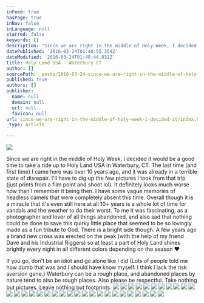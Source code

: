 ```yaml
---
inFeed: true
hasPage: true
inNav: false
inLanguage: null
starred: false
keywords: []
description: "Since we are right in the middle of Holy Week, I decided it would be a good time to take a ride up to Holy Land USA in Waterbury, CT. The last time (and first time) I came here was over 10 years ago, and it was already in a terrible state of disrepair. I'll have to dig up the few pictures I took from that trip (just prints from a film point and shoot lol). It definitely looks much worse now than I remember it being then. I have some vague memories of headless camels that were completely absent this time. Overall though it is a miracle that it's even still here at all 10+ years is a whole lot of time for vandals and the weather to do their worst. To me it was fascinating, as a photographer and lover of all things abandoned, and also sad that nothing could be done to save this quirky little place that seemed to be so lovingly made as a fun tribute to God. There is a bright side though. A few years ago a brand new cross was erected on the peak (with the help of my friend Dave and his Industrial Riggers) so at least a part of Holy Land shines brightly every night in all different colors depending on the season ♥"
datePublished: '2016-03-24T01:48:55.354Z'
dateModified: '2016-03-24T01:48:44.832Z'
title: Holy Land USA - Waterbury CT
author: []
sourcePath: _posts/2016-03-24-since-we-are-right-in-the-middle-of-holy-week-i-decided-it.md
published: true
authors: []
publisher:
  name: null
  domain: null
  url: null
  favicon: null
url: since-we-are-right-in-the-middle-of-holy-week-i-decided-it/index.html
_type: Article

---
```

![](https://s3-us-west-2.amazonaws.com/the-grid-img/p/75eebc81c9d6d3111524c4d249d95ab2cdb83485.jpg)

Since we are right in the middle of Holy Week, I decided it would be a good time to take a ride up to Holy Land USA in Waterbury, CT. The last time (and first time) I came here was over 10 years ago, and it was already in a terrible state of disrepair. I'll have to dig up the few pictures I took from that trip (just prints from a film point and shoot lol). It definitely looks much worse now than I remember it being then. I have some vague memories of headless camels that were completely absent this time. Overall though it is a miracle that it's even still here at all 10+ years is a whole lot of time for vandals and the weather to do their worst. To me it was fascinating, as a photographer and lover of all things abandoned, and also sad that nothing could be done to save this quirky little place that seemed to be so lovingly made as a fun tribute to God. There is a bright side though. A few years ago a brand new cross was erected on the peak (with the help of my friend Dave and his Industrial Riggers) so at least a part of Holy Land shines brightly every night in all different colors depending on the season ♥

If you go, don't be an idiot and go alone like I did (Lots of people told me how dumb that was and I should have know myself. I think I lack the risk aversion gene.) Waterbury can be a rough place, and abandoned places by nature tend to also be rough places. Also please be respectful. Take nothing but pictures. Leave nothing but footprints.
![](https://s3-us-west-2.amazonaws.com/the-grid-img/p/33a02938e3c6be8c2e4b3765b0fa8f485e9bea55.jpg)
![](https://s3-us-west-2.amazonaws.com/the-grid-img/p/4048f3b9a04479aa8acae0babe259ba4a09b7fee.jpg)
![](https://s3-us-west-2.amazonaws.com/the-grid-img/p/8fd442d74288a74fdf04bb01dd647107c4ac4926.jpg)
![](https://s3-us-west-2.amazonaws.com/the-grid-img/p/f2216d1ae763c20d082ebf5d09defb1ead1fe7a7.jpg)
![](https://s3-us-west-2.amazonaws.com/the-grid-img/p/cd864c95ab7eba285f709ea6804dd69752cdfb5c.jpg)
![](https://s3-us-west-2.amazonaws.com/the-grid-img/p/0aab418415441ba6715c42747ef5057a12bbfe08.jpg)
![](https://s3-us-west-2.amazonaws.com/the-grid-img/p/3ed55c32b6d7bf82c3def8aa08bf54e733fa896f.jpg)
![](https://s3-us-west-2.amazonaws.com/the-grid-img/p/2ccc4df0959a2e66aa83c06e1288c81b849c5f93.jpg)
![](https://s3-us-west-2.amazonaws.com/the-grid-img/p/9e4a1e54f8d3e8fff60aca33b6bb49e96c2e1d3f.jpg)
![](https://s3-us-west-2.amazonaws.com/the-grid-img/p/90a9f2244ab11c20143d9b1354538f3accd4aa9b.jpg)
![](https://the-grid-user-content.s3-us-west-2.amazonaws.com/0ad1bf81-c7b6-455f-b1ef-98e609ee9735.jpg)
![](https://the-grid-user-content.s3-us-west-2.amazonaws.com/8a85d239-5ae5-418c-b3e7-b603b49550fd.jpg)
![](https://the-grid-user-content.s3-us-west-2.amazonaws.com/b7ce11cb-0a47-4058-95fc-ff5884f2e665.jpg)
![](https://the-grid-user-content.s3-us-west-2.amazonaws.com/36c06655-aa2a-4447-832a-2231017f0779.jpg)
![](https://the-grid-user-content.s3-us-west-2.amazonaws.com/8a6d6866-911b-4705-9cef-6d5e8b748497.jpg)
![](https://the-grid-user-content.s3-us-west-2.amazonaws.com/b161f3c8-f25a-42f3-bc9d-9d885a516451.jpg)
![](https://the-grid-user-content.s3-us-west-2.amazonaws.com/36c9e325-faf2-4308-9e2a-62a250523cc8.jpg)
![](https://the-grid-user-content.s3-us-west-2.amazonaws.com/77edf2df-39d4-45fd-8a3b-8775dcc97934.jpg)
![](https://the-grid-user-content.s3-us-west-2.amazonaws.com/9ec91a17-41f6-4872-89e6-74d6b9347c30.jpg)
![](https://the-grid-user-content.s3-us-west-2.amazonaws.com/029717bf-f9f4-419e-a84c-7ebd12b11545.jpg)
![](https://the-grid-user-content.s3-us-west-2.amazonaws.com/bf0294a5-5d4d-4abd-8e41-9160a650b254.jpg)
![](https://the-grid-user-content.s3-us-west-2.amazonaws.com/04bfb3b6-828a-4ddc-8434-94fd2d19af8d.jpg)
![](https://the-grid-user-content.s3-us-west-2.amazonaws.com/28de116e-8877-4099-aa9a-c5dd25bb4f49.jpg)
![](https://the-grid-user-content.s3-us-west-2.amazonaws.com/6657b28f-7bb2-453b-85c8-ea984b7dea6a.jpg)
![](https://the-grid-user-content.s3-us-west-2.amazonaws.com/5a57f352-7abf-4118-892b-95be64322d84.jpg)
![](https://the-grid-user-content.s3-us-west-2.amazonaws.com/b59112fe-4725-4b00-b43a-143ad9bb3710.jpg)
![](https://the-grid-user-content.s3-us-west-2.amazonaws.com/13d21c35-7bd6-435d-acbf-ab753fb2677f.jpg)
![](https://the-grid-user-content.s3-us-west-2.amazonaws.com/cf056ab7-ad1a-44cc-8226-21ced689e4f2.jpg)
![](https://the-grid-user-content.s3-us-west-2.amazonaws.com/5d59bfca-4672-4ab1-af95-d8aba53fcec1.jpg)
![](https://the-grid-user-content.s3-us-west-2.amazonaws.com/b5d399b7-94f0-4603-ac0d-4218dd81882d.jpg)
![](https://the-grid-user-content.s3-us-west-2.amazonaws.com/d5c9c722-7613-43e3-8b35-9243d987f9e2.jpg)
![](https://the-grid-user-content.s3-us-west-2.amazonaws.com/7ae7532f-8ce1-417c-8080-518e51fd0302.jpg)